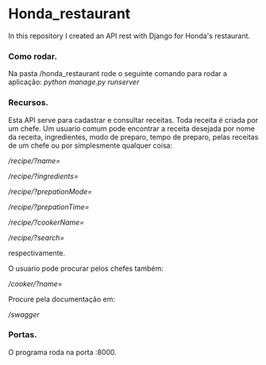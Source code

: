  # Honda_restaurant
 In this repository I created an API rest with Django for Honda's restaurant.

### Como rodar.
Na pasta /honda_restaurant rode o seguinte comando para rodar a aplicação:
*python manage.py runserver* 

### Recursos.
 Esta API serve para cadastrar e consultar receitas. Toda receita é criada por um chefe. Um usuario comum pode encontrar a receita desejada por nome da receita, ingredientes, modo de preparo, tempo de preparo, pelas receitas de um chefe ou por simplesmente qualquer coisa:
 
 */recipe/?name=*
 
 */recipe/?ingredients=*
 
 */recipe/?prepationMode=*
 
 */recipe/?prepationTime=*
 
 */recipe/?cookerName=*
 
 */recipe/?search=*
 
 respectivamente.
 
 O usuario pode procurar pelos chefes também:
  
  */cooker/?name=*
  
 Procure pela documentação em:
 
 */swagger*
 


### Portas.

O programa roda na porta :8000.


